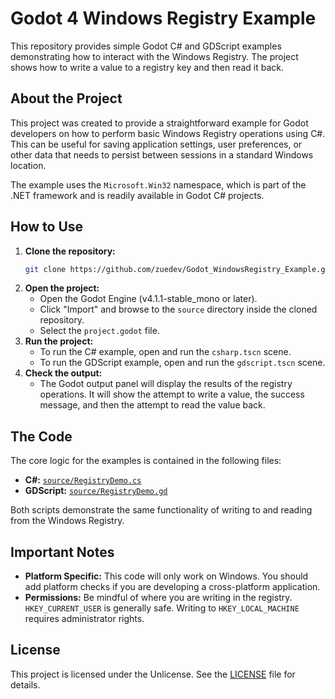 # Godot 4 Windows Registry Example

This repository provides simple Godot C# and GDScript examples demonstrating how to interact with the Windows Registry. The project shows how to write a value to a registry key and then read it back.

## About the Project

This project was created to provide a straightforward example for Godot developers on how to perform basic Windows Registry operations using C#. This can be useful for saving application settings, user preferences, or other data that needs to persist between sessions in a standard Windows location.

The example uses the `Microsoft.Win32` namespace, which is part of the .NET framework and is readily available in Godot C# projects.

## How to Use

1.  **Clone the repository:**
    ```bash
    git clone https://github.com/zuedev/Godot_WindowsRegistry_Example.git
    ```
2.  **Open the project:**
    - Open the Godot Engine (v4.1.1-stable_mono or later).
    - Click "Import" and browse to the `source` directory inside the cloned repository.
    - Select the `project.godot` file.
3.  **Run the project:**
    - To run the C# example, open and run the `csharp.tscn` scene.
    - To run the GDScript example, open and run the `gdscript.tscn` scene.
4.  **Check the output:**
    - The Godot output panel will display the results of the registry operations. It will show the attempt to write a value, the success message, and then the attempt to read the value back.

## The Code

The core logic for the examples is contained in the following files:

-   **C#:** [`source/RegistryDemo.cs`](source/RegistryDemo.cs)
-   **GDScript:** [`source/RegistryDemo.gd`](source/RegistryDemo.gd)

Both scripts demonstrate the same functionality of writing to and reading from the Windows Registry.

## Important Notes


-   **Platform Specific:** This code will only work on Windows. You should add platform checks if you are developing a cross-platform application.
-   **Permissions:** Be mindful of where you are writing in the registry. `HKEY_CURRENT_USER` is generally safe. Writing to `HKEY_LOCAL_MACHINE` requires administrator rights.

## License

This project is licensed under the Unlicense. See the [LICENSE](LICENSE) file for details.
